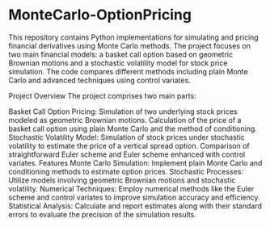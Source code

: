 # MonteCarlo-OptionPricing
This repository contains Python implementations for simulating and pricing financial derivatives using Monte Carlo methods. The project focuses on two main financial models: a basket call option based on geometric Brownian motions and a stochastic volatility model for stock price simulation. The code compares different methods including plain Monte Carlo and advanced techniques using control variates.

Project Overview
The project comprises two main parts:

Basket Call Option Pricing:
Simulation of two underlying stock prices modeled as geometric Brownian motions.
Calculation of the price of a basket call option using plain Monte Carlo and the method of conditioning.
Stochastic Volatility Model:
Simulation of stock prices under stochastic volatility to estimate the price of a vertical spread option.
Comparison of straightforward Euler scheme and Euler scheme enhanced with control variates.
Features
Monte Carlo Simulation: Implement plain Monte Carlo and conditioning methods to estimate option prices.
Stochastic Processes: Utilize models involving geometric Brownian motions and stochastic volatility.
Numerical Techniques: Employ numerical methods like the Euler scheme and control variates to improve simulation accuracy and efficiency.
Statistical Analysis: Calculate and report estimates along with their standard errors to evaluate the precision of the simulation results.
